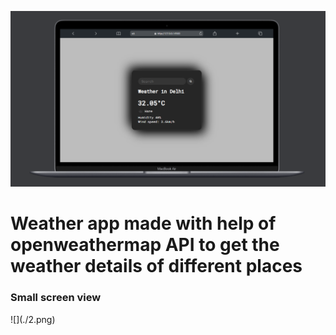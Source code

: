 ![](./1.png)
<h1>Weather app made with help of openweathermap API to get the weather details of different places</h1>

<h3>Small screen view</h3>
![](./2.png)